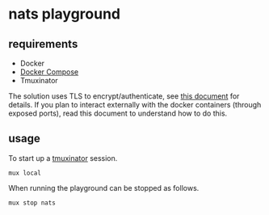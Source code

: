# nats playground

## requirements

- Docker
- [Docker Compose](https://docs.docker.com/compose/)
- Tmuxinator

The solution uses TLS to encrypt/authenticate, see [this document](./TSL.md) for details.  If you plan to interact externally with the docker containers (through exposed ports), read this document to understand how to do this.

## usage

To start up a [tmuxinator](https://github.com/tmuxinator/tmuxinator) session.

```shell
mux local
```

When running the playground can be stopped as follows.

```shell
mux stop nats
```

